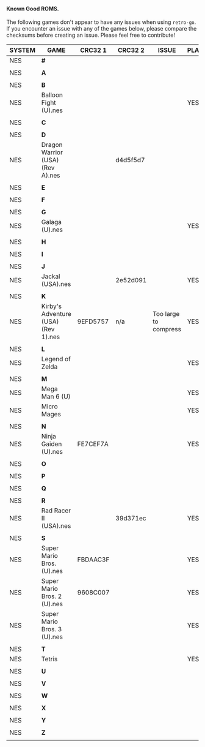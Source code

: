 #### Known Good ROMS.

The following games don't appear to have any issues when using `retro-go`. 
If you encounter an issue with any of the games below, please compare the checksums before creating an issue. Please feel free to contribute!

|SYSTEM|GAME|CRC32 1|CRC32 2|ISSUE|PLAYABLE
|-|-|-|-|-|-|
|NES|**#**||||
||||||
|NES|**A**||||
||||||
|NES|**B**||||
|NES| Balloon Fight (U).nes ||||YES
||||||
|NES|**C**||||
||||||
|NES|**D**||||
|NES|Dragon Warrior (USA) (Rev A).nes||d4d5f5d7||
||||||
|NES|**E**||||
||||||
|NES|**F**||||
||||||
|NES|**G**||||
|NES| Galaga (U).nes ||||YES
||||||
|NES|**H**||||
||||||
|NES|**I**||||
||||||
|NES|**J**||||
|NES|Jackal (USA).nes||2e52d091||YES
||||||
|NES|**K**||||
|NES|Kirby's Adventure (USA) (Rev 1).nes|9EFD5757|n/a|Too large to compress|YES
||||||
|NES|**L**||||
|NES| Legend of Zelda ||||YES
||||||
|NES|**M**||||
|NES| Mega Man 6 (U)||||YES
|NES| Micro Mages ||||YES
||||||
|NES|**N**||||
|NES| Ninja Gaiden (U).nes|FE7CEF7A||| YES
||||||
|NES|**O**||||
||||||
|NES|**P**||||
||||||
|NES|**Q**||||
||||||
|NES|**R**||||
|NES|Rad Racer II (USA).nes ||39d371ec||YES
||||||
|NES|**S**||||
|NES| Super Mario Bros. (U).nes|FBDAAC3F ||| YES
|NES| Super Mario Bros. 2 (U).nes |9608C007||| YES
|NES| Super Mario Bros. 3 (U).nes ||||YES
||||||
|NES|**T**||||
|NES| Tetris ||||YES
||||||
|NES|**U**||||
||||||
|NES|**V**||||
||||||
|NES|**W**||||
||||||
|NES|**X**||||
||||||
|NES|**Y**||||
||||||
|NES|**Z**||||
||||||
